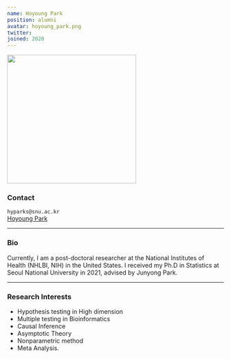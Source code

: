 ```yaml
---
name: Hoyoung Park
position: alumni
avatar: hoyoung_park.png
twitter:
joined: 2020
---
```


<img width="300" src="{{site.baseurl}}/images/people/{{page.avatar}}" data-action="zoom">

### Contact

<i class="fa fa-envelope-o"></i>  `hyparks@snu.ac.kr`<br>
<i class="fa fa-bar-chart"></i> [Hoyoung Park](https://sites.google.com/view/hoyoung-park/home?authuser=0)

<hr>

### Bio

Currently, I am a post-doctoral researcher at the National Institutes of Health (NHLBI, NIH) in the United States. I received my Ph.D in Statistics at Seoul National University in 2021, advised by Junyong Park. 

<hr>

### Research Interests

* Hypothesis testing in High dimension
* Multiple testing in Bioinformatics
* Causal Inference
* Asymptotic Theory
* Nonparametric method
* Meta Analysis.
